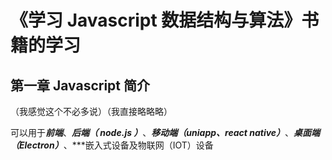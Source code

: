 
# 《学习 Javascript 数据结构与算法》书籍的学习

## 第一章 Javascript 简介

（我感觉这个不必多说）（我直接略略略）

可以用于***前端***、***后端（ node.js ）***、***移动端（uniapp、react native）***、***桌面端（Electron）***、***嵌入式设备及物联网（IOT）设备

